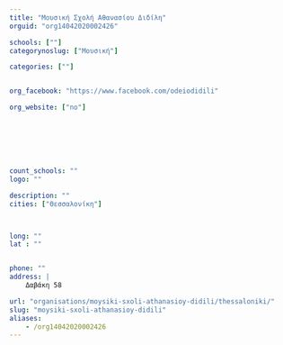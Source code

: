 ```yaml
---
title: "Μουσική Σχολή Αθανασίου Διδίλη"
orguid: "org14042020002426"

schools: [""]
categorynoslug: ["Μουσική"]

categories: [""]


org_facebook: "https://www.facebook.com/odeiodidili"

org_website: ["no"]







count_schools: ""
logo: ""

description: ""
cities: ["Θεσσαλονίκη"]



long: ""
lat : ""


phone: ""
address: |
    Δαβάκη 58

url: "organisations/moysiki-sxoli-athanasioy-didili/thessaloniki/"
slug: "moysiki-sxoli-athanasioy-didili"
aliases:
    - /org14042020002426
---
```



